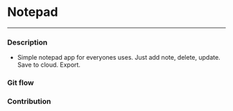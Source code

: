 # Notepad
<hr>

### Description
- Simple notepad app for everyones uses. Just add note, delete, update. Save to cloud. Export.

### Git flow


### Contribution
